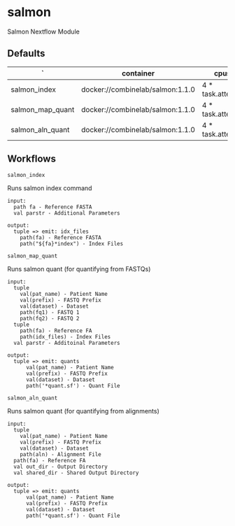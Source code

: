 # salmon

Salmon Nextflow Module

## Defaults

| `                | container                        | cpus              | memory                          |
| ---------------- | -------------------------------- | ----------------- | ------------------------------- |
| salmon_index     | docker://combinelab/salmon:1.1.0 | 4 \* task.attempt | 8.GB.plus(4.GB \* task.attempt) |
| salmon_map_quant | docker://combinelab/salmon:1.1.0 | 4 \* task.attempt | 8.GB.plus(4.GB \* task.attempt) |
| salmon_aln_quant | docker://combinelab/salmon:1.1.0 | 4 \* task.attempt | 8.GB.plus(4.GB \* task.attempt) |

## Workflows

`salmon_index`

Runs salmon index command

```
input:
  path fa - Reference FASTA
  val parstr - Additional Parameters

output:
  tuple => emit: idx_files
    path(fa) - Reference FASTA
    path("${fa}*index") - Index Files
```

`salmon_map_quant`

Runs salmon quant (for quantifying from FASTQs)

```
input:
  tuple
    val(pat_name) - Patient Name
    val(prefix) - FASTQ Prefix
    val(dataset) - Dataset
    path(fq1) - FASTQ 1
    path(fq2) - FASTQ 2
  tuple
    path(fa) - Reference FA
    path(idx_files) - Index Files
  val parstr - Additoinal Parameters

output:
  tuple => emit: quants
      val(pat_name) - Patient Name
      val(prefix) - FASTQ Prefix
      val(dataset) - Dataset
      path('*quant.sf') - Quant File
```

`salmon_aln_quant`

Runs salmon quant (for quantifying from alignments)

```
input:
  tuple
    val(pat_name) - Patient Name
    val(prefix) - FASTQ Prefix
    val(dataset) - Dataset
    path(aln) - Alignment File
  path(fa) - Reference FA
  val out_dir - Output Directory
  val shared_dir - Shared Output Directory

output:
  tuple => emit: quants
      val(pat_name) - Patient Name
      val(prefix) - FASTQ Prefix
      val(dataset) - Dataset
      path('*quant.sf') - Quant File
```
